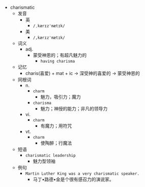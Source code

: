 - charismatic
  - 发音
    - 英
      - `/ˌkærɪz'mætɪk/`
    - 美
      - `/,kærɪz'mætɪk/`
  - 词义
    - adj.
      - 蒙受神恩的；有超凡魅力的
        - `having charisma`
  - 记忆
    - charis(喜爱) + mat + ic → 深受神的喜爱的 → 蒙受神恩的
  - 同根词
    - n.
      - `charm`
        - 魅力，吸引力；魔力
      - `charisma`
        - 魅力；神授的能力；非凡的领导力
    - vi.
      - `charm`
        - 有魔力；用符咒
    - vt.
      - `charm`
        - 使陶醉；行魔法
  - 短语
    - `charismatic leadership`
      - 魅力型领袖 
  - 例句
    - `Martin Luther King was a very charismatic speaker.`
      - 马丁•路德•金是个很有感召力的演说家。

